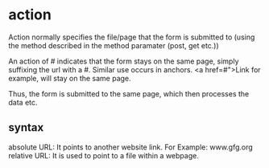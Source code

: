 # action

Action normally specifies the file/page that the form is submitted to (using the method described in the method paramater (post, get etc.))

An action of # indicates that the form stays on the same page, simply suffixing the url with a #. Similar use occurs in anchors. <a href=#">Link</a> for example, will stay on the same page.

Thus, the form is submitted to the same page, which then processes the data etc.

## syntax
<form action="URL">
absolute URL: It points to another website link. For Example: www.gfg.org
relative URL: It is used to point to a file within a webpage.
